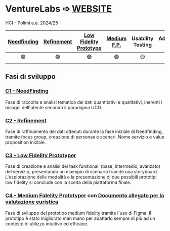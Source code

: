 # VentureLabs ➩ [WEBSITE](https://gixium.github.io/VentureLabs/)
HCI - Polimi a.a. 2024/25

| [Needfinding](/C1/C1%20-%20Needfinding.pdf) | [Refinement](/C2/C2%20-%20Refinement.pdf) | [Low Fidelity Prototype](/C3/C3%20-%20Task%20Storyboard%20LowFidelity.pdf) | [Medium F.P.](/C4/C4%20-%20Medium%20Fidelity%20Prototype.pdf) | Usability Testing | Advanced U.T. |
|:--------------:|:-------------:|:-------------------------:|:--------------:|:--------------------:|:----------------:|
|       🟢       |       🟢      |            🟢             |      🟢        |         🟡           |     🟡           |

## Fasi di sviluppo

### [C1 - NeedFinding](/C1/C1%20-%20Needfinding.pdf)
Fase di raccolta e analisi tematica dei dati quantitativi e qualitativi, inerenti i bisogni dell'utente secondo il paradigma UCD.

### [C2 - Refinement](/C2/C2%20-%20Refinement.pdf)
Fase di raffinamento dei dati ottenuti durante la fase iniziale di Needfinding, tramite focus group, creazione di personas e scenari. Nome servizio e value proposition iniziale.

### [C3 - Low Fidelity Prototyper](/C3/C3%20-%20Task%20Storyboard%20LowFidelity.pdf)
Fase di creazione e analisi dei task funzionali (base, intermedio, avanzato) del servizio, presentando un esempio di scenario tramite una storyboard. L'esplorazione delle modalità e la presentazione di due possibili prototipi low fidelity si conclude con la scelta della piattaforma finale.

### [C4 - Medium Fidelity Prototyper](/C4/C4%20-%20Medium%20Fidelity%20Prototype.pdf) con [Documento allegato per la valutazione euristica](/C4/DOCUMENTO%20VALUTAZIONE%20EURISTICA.pdf)
Fase di sviluppo del prototipo medium fidelity tramite l'uso di Figma. Il prototipo è stato migliorato man mano per adattarlo sempre di più ad un contesto di utilizzo intuitivo ed efficace.
